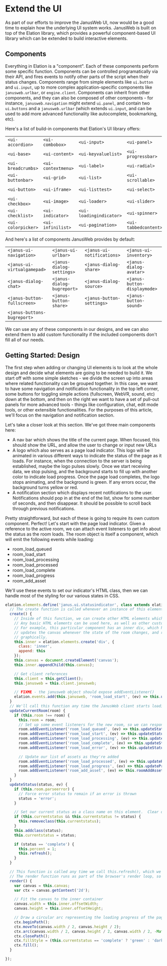 # Extend the UI

As part of our efforts to improve the JanusWeb UI, now would be a good time to explain how the underlying UI system works.  JanusWeb is built on top of the Elation library, which provides a powerful component-based UI library which can be extended to build interactive elements.  

## Components
Everything in Elation is a "component".  Each of these components perform some specific function.  Components can be controlled programatically via their API, and fires events to notify other parts of the script when their status changes.  Components range from simple elements like ```ui.button``` and ```ui.input```, up to more complex application-specific components like ```janusweb.urlbar```, or ```engine.client```.  Components can inherit from other components, and they can also be composed of other components - for instance, ```janusweb.navigation``` might extend ```ui.panel```, and contain two ```ui.buttons``` and a ```janusweb.urlbar``` (which extends ```ui.input```, and can be used to add more advanced functionality like autocomplete, bookmarking, etc).

Here's a list of build-in components that Elation's UI library offers:

 |                        |                        |                             |                          |                         |
 |------------------------|------------------------|-----------------------------|--------------------------|-------------------------|
 | ```<ui-accordion>```   | ```<ui-combobox>```    | ```<ui-input>```            | ```<ui-panel>```         | ```<ui-tabs>```         |
 | ```<ui-base>```        | ```<ui-content>```     | ```<ui-keyvaluelist>```     | ```<ui-progressbar>```   | ```<ui-textarea>```     |
 | ```<ui-breadcrumbs>``` | ```<ui-contextmenu>``` | ```<ui-label>```            | ```<ui-radial>```        | ```<ui-togglebutton>``` |
 | ```<ui-buttonbar>```   | ```<ui-grid>```        | ```<ui-list>```             | ```<ui-scrollable>```    | ```<ui-toggle>```       |
 | ```<ui-button>```      | ```<ui-iframe>```      | ```<ui-listtest>```         | ```<ui-select>```        | ```<ui-togglepanel>```  |
 | ```<ui-checkbox>```    | ```<ui-image>```       | ```<ui-loader>```           | ```<ui-slider>```        | ```<ui-toolbox>```      |
 | ```<ui-checklist>```   | ```<ui-indicator>```   | ```<ui-loadingindicator>``` | ```<ui-spinner>```       | ```<ui-treeview>```     |
 | ```<ui-colorpicker>``` | ```<ui-infinilist>```  | ```<ui-pagination>```       | ```<ui-tabbedcontent>``` | ```<ui-window>```       |

And here's a list of components JanusWeb provides by default:

 |                                 |                                   |                                   |                                  |
 |---------------------------------|-----------------------------------|-----------------------------------|----------------------------------|
 | ```<janus-ui-navigation>```     | ```<janus-ui-urlbar>```           | ```<janus-ui-notifications>```    | ```<janus-ui-inventory>```          |
 | ```<janus-ui-virtualgamepad>``` | ```<janus-dialog-settings>```     | ```<janus-dialog-share>```        | ```<janus-dialog-avatar>```      |
 | ```<janus-dialog-chat>```       | ```<janus-dialog-bugreport>```    | ```<janus-dialog-source>```       | ```<janus-button-displaymode>``` |
 | ```<janus-button-fullscreen>``` | ```<janus-button-share>```        | ```<janus-button-settings>```     | ```<janus-button-sound>```       |
 | ```<janus-buttons-bugreport>``` |                     



We can use any of these components in our designs, and we can also extend them to add custom functionality if the included components don't fill all of our needs.

## Getting Started: Design
The first step when adding or changing UI elements is to look at the whole design and decide what elements are going to be needed to build it.  We start off with some simple sketches - we divide the screen up into areas where related functionality can be grouped together.  In this case, we want to have some navigation and notification functionality in the top left corner, some buttons for toggling simple actions (fullscreen, WebVR, sound, etc) down at the bottom, and then on the right we want to have a set of pull-out panels for more advanced tools - things like configuration, chat, edit mode tools, or other extensible functionalities.  For the purposes of this article, we'll focus on the navigation and notification section.

Let's take a closer look at this section.  We've got three main components here:
 * A nav bar which shows the title of the current page.  When focused, this should show the URL, and allow the user to change or input new URLs
 * A logo which also serves as a page load indicator.  This logo will be animated in various different ways to indicate the status of the page as it loads.  For instance, when the connection to the server is being established, maybe the logo pulses slowly.  Once we start receiving data, we stop pulsing, and the background starts to fill up with another color to indicate load progress.  Once the page load completes, the logo stops animating, and the background is green.  If any errors occur, the background turns yellow or red.
 * A notification section which displays recent notifications to the user.  Notifications should pop in at the end of the list, show for some number of seconds, and then disappear.  It should be possible to scroll back through previous notifications.

Pretty straightforward, but each of these is going to require its own custom component.  Perfect!  Let's start with the page load indicator.  Given a reference to the active room, we can attach event listeners to get info about the status as the room loads.  The room object is itself a component, which will emit the following events while loading:

 * room_load_queued
 * room_load_start
 * room_load_processing
 * room_load_processed
 * room_load_complete
 * room_load_progress
 * room_add_asset

We'll use these events to set our indicator's HTML class, then we can handle most of the styling for our various states in CSS.
```javascript
elation.elements.define('janus.ui.statusindicator', class extends elation.elements.ui.indicator {
  // The create function is called whenever an instance of this element is added to the page
  create() {
    // Inside of this function, we can create other HTML elements which make up this element.
    // Any basic HTML elements can be used here, as well as other custom elements
    // For example, this particular component has an inner div, which holds a canvas.  It then
    // updates the canvas whenever the state of the room changes, and reflects the loading status
    // graphically.
    this.inner = elation.elements.create('div', {
      class: 'inner',
      append: this
    });
    this.canvas = document.createElement('canvas');
    this.inner.appendChild(this.canvas);

    // Get client references
    this.client = this.getClient();
    this.janusweb = this.client.janusweb;

    // FIXME - the janusweb object should expose addEventListener()
    elation.events.add(this.janusweb, 'room_load_start', (ev) => this.updateCurrentRoom(ev.data));
  }
  // We'll call this function any time the JanusWeb client starts loading a new room
  updateCurrentRoom(room) {
    if (this.room !== room) {
      this.room = room;
      // Set up some event listeners for the new room, so we can respond as it loads
      room.addEventListener('room_load_queued', (ev) => this.updateStatus('queued', ev));
      room.addEventListener('room_load_start', (ev) => this.updateStatus('downloading', ev));
      room.addEventListener('room_load_processing', (ev) => this.updateStatus('processing', ev));
      room.addEventListener('room_load_complete', (ev) => this.updateStatus('complete', ev));
      room.addEventListener('room_load_error', (ev) => this.updateStatus('error', ev));

      // Update our list of assets as they're added
      room.addEventListener('room_load_processed', (ev) => this.updateRoomAssets(ev));
      room.addEventListener('room_load_progress', (ev) => this.updateProgress(ev));
      room.addEventListener('room_add_asset', (ev) => this.roomAddAsset(ev));
    }
  }
  updateStatus(status, ev) {
    if (this.room.parseerror) {
      // Force error status to remain if an error is thrown
      status = 'error';
    }

    // Set our current status as a class name on this element.  Clear our previous status, if set
    if (this.currentstatus && this.currentstatus != status) {
      this.removeclass(this.currentstatus);
    }
    this.addclass(status);
    this.currentstatus = status;

    if (status == 'complete') {
      this.percent = 1;
      this.refresh();
    }
  }

  // This function is called any time we call this.refresh(), which we do any time our data changes
  // The render function runs as part of the browser's render loop, so it is automatically rate limited to 60fps
  render() {
    var canvas = this.canvas;
    var ctx = canvas.getContext('2d');

    // Fit the canvas to the inner container
    canvas.width = this.inner.offsetWidth;
    canvas.height = this.inner.offsetHeight;

    // Draw a circular arc representing the loading progress of the page
    ctx.beginPath();
    ctx.moveTo(canvas.width / 2, canvas.height / 2);
    ctx.arc(canvas.width / 2, canvas.height / 2, canvas.width / 2, -Math.PI/2, (2 * Math.PI * this.percent - Math.PI/2));
    ctx.closePath();
    ctx.fillStyle = (this.currentstatus == 'complete' ? 'green' : 'darkgreen');
    ctx.fill();
  }

});
```
